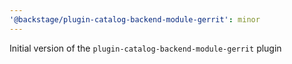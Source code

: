 ```yaml
---
'@backstage/plugin-catalog-backend-module-gerrit': minor
---
```


Initial version of the `plugin-catalog-backend-module-gerrit` plugin
